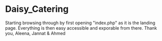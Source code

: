 # Daisy_Catering

Starting browsing through by first opening "index.php" as it is the landing page. Everything is then easy accessible and exporable from there.
Thank you,
Aleena, Jannat & Ahmed
